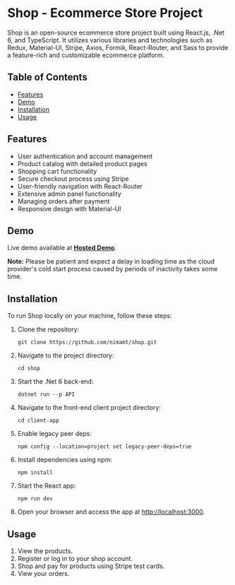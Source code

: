 # Shop - Ecommerce Store Project

Shop is an open-source ecommerce store project built using React.js, .Net 6, and TypeScript. It utilizes various libraries and technologies such as Redux, Material-UI, Stripe, Axios, Formik, React-Router, and Sass to provide a feature-rich and customizable ecommerce platform.

## Table of Contents

- [Features](#features)
- [Demo](#demo)
- [Installation](#installation)
- [Usage](#usage)

## Features

- User authentication and account management
- Product catalog with detailed product pages
- Shopping cart functionality
- Secure checkout process using Stripe
- User-friendly navigation with React-Router
- Extensive admin panel functionality
- Managing orders after payment
- Responsive design with Material-UI

## Demo
Live demo available at **[Hosted Demo](https://shop-wyq1.onrender.com/)**.  

**Note:** Please be patient and expect a delay in loading time as the cloud provider's cold start process caused by periods of inactivity takes some time.

## Installation
To run Shop locally on your machine, follow these steps:

1. Clone the repository:
   ```shell
   git clone https://github.com/nimamt/shop.git
   ```

2. Navigate to the project directory:
   ```shell
   cd shop
   ```

3. Start the .Net 6 back-end:
   ```shell
   dotnet run --p API
   ```

4. Navigate to the front-end client project directory:
   ```shell
   cd client-app
   ```

5. Enable legacy peer deps:
   ```shell
   npm config --location=project set legacy-peer-deps=true
   ```
   
6. Install dependencies using npm:
   ```shell
   npm install
   ```

7. Start the React app:
   ```shell
   npm run dev
   ```

5. Open your browser and access the app at [http://localhost:3000](http://localhost:3000).

## Usage

1. View the products. 
2. Register or log in to your shop account.
3. Shop and pay for products using Stripe test cards.
4. View your orders.
